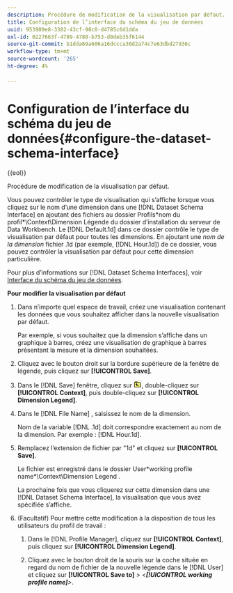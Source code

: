 ```yaml
---
description: Procédure de modification de la visualisation par défaut.
title: Configuration de l’interface du schéma du jeu de données
uuid: 953909e8-3382-43cf-98c0-d4785c6d1dda
exl-id: 0227663f-4789-4780-b753-d0deb35f6144
source-git-commit: b1dda69a606a16dccca30d2a74c7e63dbd27936c
workflow-type: tm+mt
source-wordcount: '265'
ht-degree: 4%

---
```


# Configuration de l’interface du schéma du jeu de données{#configure-the-dataset-schema-interface}

{{eol}}

Procédure de modification de la visualisation par défaut.

Vous pouvez contrôler le type de visualisation qui s’affiche lorsque vous cliquez sur le nom d’une dimension dans une [!DNL Dataset Schema Interface] en ajoutant des fichiers au dossier Profils\*nom du profil*\Context\Dimension Légende du dossier d’installation du serveur de Data Workbench. Le [!DNL Default.1d] dans ce dossier contrôle le type de visualisation par défaut pour toutes les dimensions. En ajoutant une *nom de la dimension* fichier .1d (par exemple, [!DNL Hour.1d]) de ce dossier, vous pouvez contrôler la visualisation par défaut pour cette dimension particulière.

Pour plus d’informations sur [!DNL Dataset Schema Interfaces], voir [Interface du schéma du jeu de données](../../../home/c-get-started/c-admin-intrf/c-dtst-sch-intrf.md#concept-e147b3a5b542453ca2b121e1c85bb175).

**Pour modifier la visualisation par défaut**

1. Dans n’importe quel espace de travail, créez une visualisation contenant les données que vous souhaitez afficher dans la nouvelle visualisation par défaut.

   Par exemple, si vous souhaitez que la dimension s’affiche dans un graphique à barres, créez une visualisation de graphique à barres présentant la mesure et la dimension souhaitées.

1. Cliquez avec le bouton droit sur la bordure supérieure de la fenêtre de légende, puis cliquez sur **[!UICONTROL Save]**.
1. Dans le [!DNL Save] fenêtre, cliquez sur ![](assets/btn_folder_up.png), double-cliquez sur **[!UICONTROL Context]**, puis double-cliquez sur **[!UICONTROL Dimension Legend]**.
1. Dans le [!DNL File Name] , saisissez le nom de la dimension.

   Nom de la variable [!DNL .1d] doit correspondre exactement au nom de la dimension. Par exemple : [!DNL Hour.1d].

1. Remplacez l’extension de fichier par &quot;1d&quot; et cliquez sur **[!UICONTROL Save]**.

   Le fichier est enregistré dans le dossier User\*working profile name*\Context\Dimension Legend .

   La prochaine fois que vous cliquerez sur cette dimension dans une [!DNL Dataset Schema Interface], la visualisation que vous avez spécifiée s’affiche.

1. (Facultatif) Pour mettre cette modification à la disposition de tous les utilisateurs du profil de travail :

   1. Dans le [!DNL Profile Manager], cliquez sur **[!UICONTROL Context]**, puis cliquez sur **[!UICONTROL Dimension Legend]**.

   1. Cliquez avec le bouton droit de la souris sur la coche située en regard du nom de fichier de la nouvelle légende dans le [!DNL User] et cliquez sur **[!UICONTROL Save to]** > *&lt;**[!UICONTROL working profile name]**>*.
